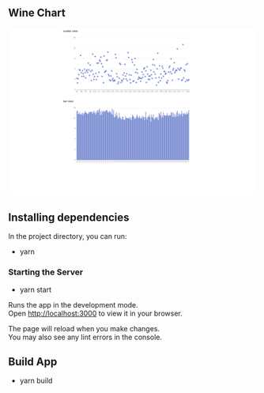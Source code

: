 ## Wine Chart

![Alt text](/public/ss.png?raw=true "wine chart")

## Installing dependencies

In the project directory, you can run:

* yarn

### Starting the Server

* yarn start

Runs the app in the development mode.\
Open [http://localhost:3000](http://localhost:3000) to view it in your browser.

The page will reload when you make changes.\
You may also see any lint errors in the console.

## Build App

* yarn build

